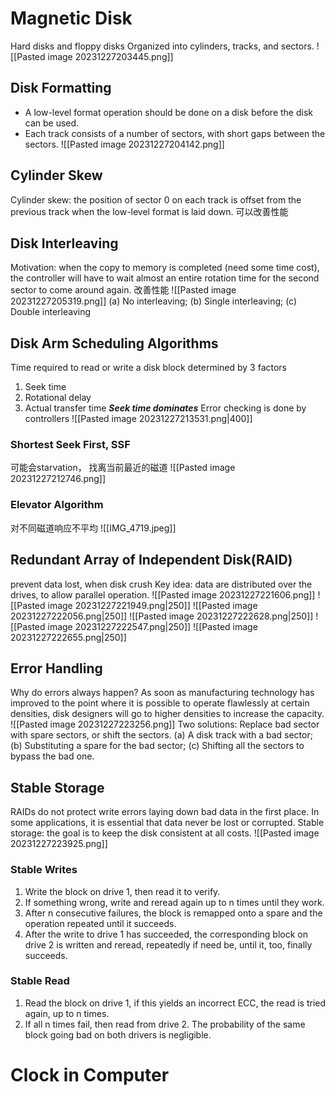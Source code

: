 # Magnetic Disk
Hard disks and floppy disks
Organized into cylinders, tracks, and sectors.
![[Pasted image 20231227203445.png]]
## Disk Formatting
- A low-level format operation should be done on a disk before the disk can be used.
- Each track consists of a number of sectors, with short gaps between the sectors.
![[Pasted image 20231227204142.png]]
## Cylinder Skew
Cylinder skew: the position of sector 0 on each track is offset from the previous track when the low-level format is laid down. 可以改善性能
## Disk Interleaving
Motivation: when the copy to memory is completed (need some time cost), the controller will have to wait almost an entire rotation time for the second sector to come around again.  改善性能
![[Pasted image 20231227205319.png]]
(a) No interleaving;          (b) Single interleaving;         (c) Double interleaving

## Disk Arm Scheduling Algorithms
Time required to read or write a disk block determined by 3 factors
1. Seek time
2. Rotational delay
3. Actual transfer time
***Seek time dominates***
Error checking is done by controllers
![[Pasted image 20231227213531.png|400]]
### Shortest Seek First, SSF
可能会starvation， 找离当前最近的磁道
![[Pasted image 20231227212746.png]]
### Elevator Algorithm
对不同磁道响应不平均
![[IMG_4719.jpeg]]

## Redundant Array of Independent Disk(RAID)
prevent data lost, when disk crush
Key idea: data are distributed over the drives, to allow parallel operation. 
![[Pasted image 20231227221606.png]]
![[Pasted image 20231227221949.png|250]]
![[Pasted image 20231227222056.png|250]]
![[Pasted image 20231227222628.png|250]]
![[Pasted image 20231227222547.png|250]]
![[Pasted image 20231227222655.png|250]]

## Error Handling
Why do errors always happen?
As soon as manufacturing technology has improved to the point where it is possible to operate flawlessly at certain densities, disk designers will go to higher densities to increase the capacity.
![[Pasted image 20231227223256.png]]
Two solutions: Replace bad sector with spare sectors, or shift the sectors. 
(a) A disk track with a bad sector;  
(b) Substituting a spare for the bad sector; 
(c) Shifting all the sectors to bypass the bad one.

## Stable Storage 
RAIDs  do not protect write errors laying down bad data in the first place.
In some applications, it is essential that data never be lost or corrupted.
Stable storage: the goal is to keep the disk consistent at all costs.
![[Pasted image 20231227223925.png]]
### Stable Writes
1. Write the block on drive 1, then read it to verify. 
2. If something wrong, write and reread again up to n times until they work. 
3. After n consecutive failures, the block is remapped onto a spare and the operation repeated until it succeeds.
4. After the write to drive 1 has succeeded, the corresponding block on drive 2 is written and reread, repeatedly if need be, until it, too, finally succeeds.

### Stable Read
1. Read the block on drive 1, if this yields an incorrect ECC, the read is tried again, up to n times. 
2. If all n times fail, then read from drive 2. 
The probability of the same block going bad on both drivers is negligible.

# Clock in Computer




